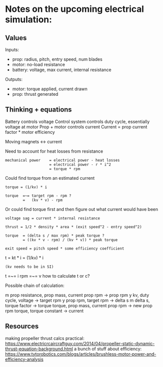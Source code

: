 # Notes on the upcoming electrical simulation:

## Values

Inputs:
- prop: radius, pitch, entry speed, num blades
- motor: no-load resistance
- battery: voltage, max current, internal resistance

Outputs:
- motor: torque applied, current drawn
- prop: thrust generated

## Thinking + equations

Battery controls voltage
Control system controls duty cycle, essentially voltage at motor
Prop + motor controls current
    Current = prop current factor * motor efficiency

Moving magnets <-> current

Need to account for heat losses from resistance
```
mechanical power    = electrical power - heat losses
                    = electrical power - r * i^2
                    = torque * rpm
```

Could find torque from an estimated current
```
torque = (1/kv) * i
```

```
torque  =~= target rpm - rpm ?
        =   (kv * v) - rpm
```

Or could find torque first and then figure out what current would have been 
```
voltage sag = current * internal resistance
```

```
thrust = 1/2 * density * area * (exit speed^2 - entry speed^2)
```

```
torque  = (delta s / max rpm) * peak torque ?
        = ((kv * v - rpm) / (kv * v)) * peak torque
```

```
exit speed = pitch speed * some efficiency coefficient
```

t   = kt * i
    = (1/kv) * i

    (kv needs to be in SI)

t =~= i
rpm =~= v
how to calculate t or c?

Possible chain of calculation:

m prop resistance, prop mass, current prop rpm -> prop rpm
y kv, duty cycle, voltage -> target rpm
y prop rpm, target rpm -> delta s
m delta s, torque factor -> torque
torque, prop mass, current prop rpm -> new prop rpm
torque, torque constant -> current

## Resources
making propeller thrust calcs practical: https://www.electricrcaircraftguy.com/2014/04/propeller-static-dynamic-thrust-equation-background.html
a bunch of stuff about efficiency: https://www.tytorobotics.com/blogs/articles/brushless-motor-power-and-efficiency-analysis